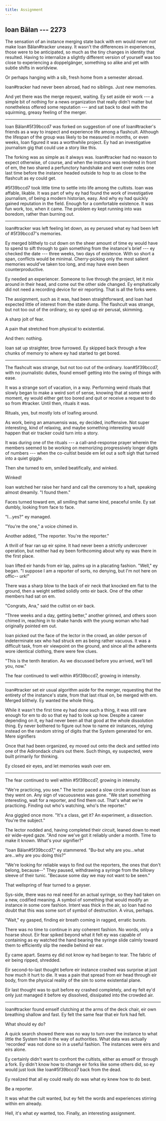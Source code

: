 ```yaml
---
title: Assignment
---
```


## Ioan Bălan --- 2273

The sensation of an instance merging state back with em would never *not* make Ioan Bălan#tracker uneasy. It wasn't the differences in experiences, those were to be anticipated, so much as the tiny changes in identity that resulted. Having to internalize a slightly different version of yourself was too close to experiencing a doppelgänger, something so alike and yet with subtle shifts in worldview.

Or perhaps hanging with a sib, fresh home from a semester abroad.

Ioan#tracker had never been abroad, had no siblings. Just new memories.

And yet there was the merge request, waiting. Ey set aside eir work --- a simple bit of nothing for a news organization that really didn't matter but nonetheless offered some reputation --- and sat back to deal with the squirming, greasy feeling of the merger.

-----

Ioan Bălan#5f39bccd7 was forked on suggestion of one of Ioan#tracker's friends as a way to inspect and experience life among a flashcult. Although the lifespan of the group was likely to be measured in months, or even weeks, Ioan figured it was a worthwhile project. Ey had an investigative journalism gig that could use a story like this.

The forking was as simple as it always was. Ioan#tracker had no reason to expect otherwise, of course, and when the instance was rendered in front of em, the two shared a perfunctory handshake and went over notes one last time before the instance headed outside to hop to as close to the flashcult as ey could get.

\#5f39bccd7 took little time to settle into life among the cultists. Ioan was affable, likable. It was part of why ey had found the work of investigative journalism, of being a modern historian, easy. And why ey had quickly gained reputation in the field. Enough for a comfortable existence. It was fun work, too, when it came. The problem ey kept running into was boredom, rather than burning out.

-----

Ioan#tracker was left feeling let down, as ey perused what ey had been left of #5f39bccd7's memories.

Ey merged blithely to cut down on the sheer amount of time ey would have to spend to sift through to gain something from the instance's brief --- ey checked the date --- three weeks, two days of existence. With so short a span, conflicts would be minimal. Cherry-picking only the most salient memories would've taken too long, and may have even been counterproductive.

Ey needed an experiencer. Someone to live through the project, let it mix around in their head, and come out the other side changed. Ey emphatically did not need a recording device for eir reporting. That is all the forks were.

The assignment, such as it was, had been straightforward, and Ioan had expected little of interest from the state dump. The flashcult was strange, but not too out of the ordinary, so ey sped up eir perusal, skimming.

A sharp jolt of fear.

A pain that stretched from physical to existential.

And then: nothing.

Ioan sat up straighter, brow furrowed. Ey skipped back through a few chunks of memory to where ey had started to get bored.

-----

The flashcult was strange, but not too out of the ordinary. Ioan#5f39bccd7, with no journalistic duties, found emself getting into the swing of things with ease.

It was a strange sort of vacation, in a way. Performing weird rituals that slowly began to make a weird sort of sense, knowing that at some weird moment, ey would either get too bored and quit or receive a request to do so from #tracker. Until then, rituals it was.

Rituals, yes, but mostly lots of loafing around.

As work, being an amanuensis was, ey decided, inoffensive. Not super interesting, kind of relaxing, and maybe something interesting would happen that eir tracker could turn into a story.

It was during one of the rituals --- a call-and-response prayer wherein the members seemed to be working on memorizing progressively longer digits of numbers --- when the co-cultist beside em let out a soft sigh that turned into a quiet giggle.

Then she turned to em, smiled beatifically, and winked.

Winked!

Ioan watched her raise her hand and call the ceremony to a halt, speaking almost dreamily. "I found them."

Faces turned toward em, all smiling that same kind, peaceful smile. Ey sat dumbly, looking from face to face.

"I...yes?" ey managed.

"You're the one," a voice chimed in.

Another added, "The reporter. You're the reporter."

A thrill of fear ran up eir spine. It had never been a strictly undercover operation, but neither had ey been forthcoming about why ey was there in the first place.

Ioan lifted eir hands from eir lap, palms up in a placating fashion. "Well," ey began. "I suppose I am a reporter of sorts, no denying, but I'm not here on offic-- *urk!*"

There was a sharp blow to the back of eir neck that knocked em flat to the ground, then a weight settled solidly onto eir back. One of the other members had sat on em.

"Congrats, Ana," said the cultist on eir back.

"Three weeks and a day, getting better," another grinned, and others soon chimed in, reaching in to shake hands with the young woman who had originally pointed em out.

Ioan picked out the face of the lector in the crowd, an older person of indeterminate sex who had struck em as being rather vacuous. It was a difficult task, from eir viewpoint on the ground, and since all the adherents wore identical clothing, there were few clues.

"This is the tenth iteration. As we discussed before you arrived, we'll tell you, now."

The fear continued to well within #5f39bccd7, growing in intensity.

-----

Ioan#tracker set eir usual algorithm aside for the merger, requesting that the entirety of the instance's state, from that last ritual on, be merged with em. Merged blithely. Ey wanted the whole thing.

While it wasn't the first time ey had done such a thing, it was still rare enough for em to do so that ey had to look up how. Despite a career depending on it, ey had never been all that good at the whole dissolution thing. Ey never bothered to figure out how to name eir instances, relying instead on the random string of digits that the System generated for em. Mere signifiers

Once that had been organized, ey moved out onto the deck and settled into one of the Adirondack chairs out there. Such things, ey suspected, were built primarily for thinking.

Ey closed eir eyes, and let memories wash over em.

-----

The fear continued to well within #5f39bccd7, growing in intensity.

"We're practicing, you see." The lector paced a slow circle around Ioan as they went on. Any sign of vacuousness was gone. "We start something interesting, wait for a reporter, and find them out. That's what we're practicing. Finding out who's watching, who's the reporter."

Ana giggled once more. "It's a class, get it? An experiment, a dissection. You're the subject."

The lector nodded and, having completed their circuit, leaned down to meet eir wide-eyed gaze. "And now we've got it reliably under a month. Time to make it known. What's your signifier?"

"Ioan Bălan#5f39bccd7," ey stammered. "Bu-but why are you...what are...why are you doing this?"

"We're looking for reliable ways to find out the reporters, the ones that don't belong, because--" They paused, withdrawing a syringe from the billowy sleeve of their tunic. "Because some day we may not want to be seen."

That wellspring of fear turned to a geyser.

Sys-side, there was no real need for an actual syringe, so they had taken on a new, codified meaning. A symbol of something that would modify an instance in some core fashion. Intent was thick in the air, so Ioan had no doubt that this was some sort of symbol of destruction. A virus, perhaps.

"Wait," ey gasped, finding eir breath coming in ragged, erratic bursts.

There was no time to continue in any coherent fashion. No words, only a hoarse shout. Eir fear spiked beyond what it felt ey was capable of containing as ey watched the hand bearing the syringe slide calmly toward them to efficiently slip the needle behind eir ear.

Ey came apart. Seams ey did not know ey had began to tear. The fabric of eir being ripped, shredded.

Eir second-to-last thought before eir instance crashed was surprise at just how much it hurt to die. It was a pain that spread from eir head through eir body, from the physical reality of the sim to some existential plane.

Eir last thought was to quit before ey crashed completely, and ey felt ey'd only just managed it before ey dissolved, dissipated into the crowded air.

-----

Ioan#tracker found emself clutching at the arms of the deck chair, eir own breathing shallow and fast. Ey felt the same fear that eir fork had felt.

What should ey do?

A quick search showed there was no way to turn over the instance to what little the System had in the way of authorities. What data was actually 'recorded' was not done so in a useful fashion. The instances were eirs and eirs alone.

Ey certainly didn't want to confront the cultists, either as emself or through a fork. Ey didn't know how to change eir forks like some others did, so ey would just look like Ioan#5f39bccd7 back from the dead.

Ey realized that all ey could really do was what ey knew how to do best.

Be a reporter.

It was what the cult wanted, but ey felt the words and experiences stirring within em already.

Hell, it's what *ey* wanted, too. Finally, an interesting assignment.
